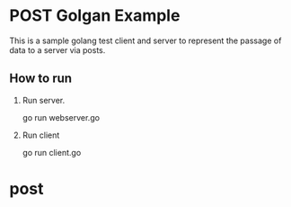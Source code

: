 POST Golgan Example
====================

This is a sample golang test client and server to represent the passage of data to a server via posts.

How to run
-----------

1. Run server.

	go run webserver.go

2. Run client

	go run client.go
# post
